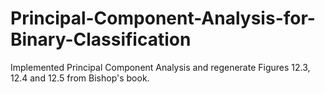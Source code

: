 # Principal-Component-Analysis-for-Binary-Classification
Implemented Principal Component Analysis and regenerate Figures 12.3, 12.4 and 12.5 from Bishop's book.

